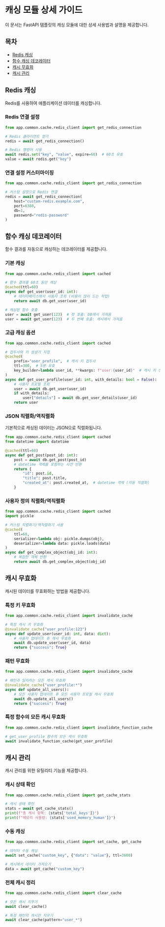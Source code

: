 # 캐싱 모듈 상세 가이드

이 문서는 FastAPI 템플릿의 캐싱 모듈에 대한 상세 사용법과 설명을 제공합니다.

## 목차

- [Redis 캐싱](#redis-캐싱)
- [함수 캐싱 데코레이터](#함수-캐싱-데코레이터)
- [캐시 무효화](#캐시-무효화)
- [캐시 관리](#캐시-관리)

## Redis 캐싱

Redis를 사용하여 애플리케이션 데이터를 캐싱합니다.

### Redis 연결 설정

```python
from app.common.cache.redis_client import get_redis_connection

# Redis 클라이언트 얻기
redis = await get_redis_connection()

# Redis 명령어 사용
await redis.set("key", "value", expire=60)  # 60초 유효
value = await redis.get("key")
```

### 연결 설정 커스터마이징

```python
from app.common.cache.redis_client import get_redis_connection

# 커스텀 설정으로 Redis 연결
redis = await get_redis_connection(
    host="custom-redis.example.com",
    port=6380,
    db=1,
    password="redis-password"
)
```

## 함수 캐싱 데코레이터

함수 결과를 자동으로 캐싱하는 데코레이터를 제공합니다.

### 기본 캐싱

```python
from app.common.cache.redis_client import cached

# 함수 결과를 60초 동안 캐싱
@cached(ttl=60)
async def get_user(user_id: int):
    # 데이터베이스에서 사용자 조회 (비용이 많이 드는 작업)
    return await db.get_user(user_id)

# 캐싱된 함수 호출
user = await get_user(123)  # 첫 호출: DB에서 가져옴
user = await get_user(123)  # 두 번째 호출: 캐시에서 가져옴
```

### 고급 캐싱 옵션

```python
from app.common.cache.redis_client import cached

# 접두사와 키 생성기 지정
@cached(
    prefix="user_profile",  # 캐시 키 접두사
    ttl=300,  # 5분 유효
    key_builder=lambda user_id, **kwargs: f"user:{user_id}"  # 캐시 키 생성 함수
)
async def get_user_profile(user_id: int, with_details: bool = False):
    # 사용자 프로필 조회
    user = await db.get_user(user_id)
    if with_details:
        user["details"] = await db.get_user_details(user_id)
    return user
```

### JSON 직렬화/역직렬화

기본적으로 캐싱된 데이터는 JSON으로 직렬화됩니다.

```python
from app.common.cache.redis_client import cached
from datetime import datetime

@cached(ttl=60)
async def get_post(post_id: int):
    post = await db.get_post(post_id)
    # datetime 객체를 포함하는 사전 반환
    return {
        "id": post.id,
        "title": post.title,
        "created_at": post.created_at,  # datetime 객체 (자동 직렬화)
    }
```

### 사용자 정의 직렬화/역직렬화

```python
from app.common.cache.redis_client import cached
import pickle

# 커스텀 직렬화기/역직렬화기 사용
@cached(
    ttl=60,
    serializer=lambda obj: pickle.dumps(obj),
    deserializer=lambda data: pickle.loads(data)
)
async def get_complex_object(obj_id: int):
    # 복잡한 객체 반환
    return await db.get_complex_object(obj_id)
```

## 캐시 무효화

캐시된 데이터를 무효화하는 방법을 제공합니다.

### 특정 키 무효화

```python
from app.common.cache.redis_client import invalidate_cache

# 특정 캐시 키 무효화
@invalidate_cache("user_profile:123")
async def update_user(user_id: int, data: dict):
    # 사용자 업데이트 후 캐시 무효화
    await db.update_user(user_id, data)
    return {"success": True}
```

### 패턴 무효화

```python
from app.common.cache.redis_client import invalidate_cache

# 패턴과 일치하는 모든 캐시 무효화
@invalidate_cache("user_profile:*")
async def update_all_users():
    # 모든 사용자 업데이트 후 모든 사용자 프로필 캐시 무효화
    await db.update_all_users()
    return {"success": True}
```

### 특정 함수의 모든 캐시 무효화

```python
from app.common.cache.redis_client import invalidate_function_cache

# get_user_profile 함수의 모든 캐시 무효화
await invalidate_function_cache(get_user_profile)
```

## 캐시 관리

캐시 관리를 위한 유틸리티 기능을 제공합니다.

### 캐시 상태 확인

```python
from app.common.cache.redis_client import get_cache_stats

# 캐시 상태 확인
stats = await get_cache_stats()
print(f"총 캐시 항목: {stats['total_keys']}")
print(f"메모리 사용량: {stats['used_memory_human']}")
```

### 수동 캐싱

```python
from app.common.cache.redis_client import set_cache, get_cache

# 데이터 수동 캐싱
await set_cache("custom_key", {"data": "value"}, ttl=3600)

# 캐시에서 데이터 가져오기
data = await get_cache("custom_key")
```

### 전체 캐시 정리

```python
from app.common.cache.redis_client import clear_cache

# 모든 캐시 지우기
await clear_cache()

# 특정 패턴의 캐시만 지우기
await clear_cache(pattern="user_*")
``` 